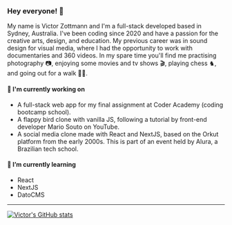 ### Hey everyone! 👋

My name is Victor Zottmann and I'm a full-stack developed based in Sydney, Australia. I've been coding since 2020 and have a passion for the creative arts, design, and education. My previous career was in sound design for visual media, where I had the opportunity to work with documentaries and 360 videos. In my spare time you'll find me practising photography 📷, enjoying some movies and tv shows 🎬, playing chess ♞, and going out for a walk 🚶‍♂️.

#### 🔭 I'm currently working on

- A full-stack web app for my final assignment at Coder Academy (coding bootcamp school).
- A flappy bird clone with vanilla JS, following a tutorial by front-end developer Mario Souto on YouTube.
- A social media clone made with React and NextJS, based on the Orkut platform from the early 2000s. This is part of an event held by Alura, a Brazilian tech school.

#### 🌱 I’m currently learning

- React
- NextJS
- DatoCMS

---

<!--
**victorzottmann/victorzottmann** is a ✨ _special_ ✨ repository because its `README.md` (this file) appears on your GitHub profile.

Here are some ideas to get you started:

- 🔭 I’m currently working on ...
- 🌱 I’m currently learning ...
- 👯 I’m looking to collaborate on ...
- 🤔 I’m looking for help with ...
- 💬 Ask me about ...
- 📫 How to reach me: ...
- 😄 Pronouns: ...
- ⚡ Fun fact: ...
-->
[![Victor's GitHub stats](https://github-readme-stats.vercel.app/api?username=victorzottmann&show_icons=true&theme=dark)](https://github.com/victorzottmann/github-readme-stats)
